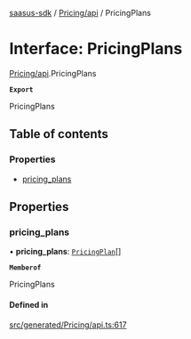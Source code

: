 [saasus-sdk](../README.md) / [Pricing/api](../modules/Pricing_api.md) / PricingPlans

# Interface: PricingPlans

[Pricing/api](../modules/Pricing_api.md).PricingPlans

**`Export`**

PricingPlans

## Table of contents

### Properties

- [pricing\_plans](Pricing_api.PricingPlans.md#pricing_plans)

## Properties

### pricing\_plans

• **pricing\_plans**: [`PricingPlan`](Pricing_api.PricingPlan.md)[]

**`Memberof`**

PricingPlans

#### Defined in

[src/generated/Pricing/api.ts:617](https://github.com/saasus-platform/saasus-sdk-javascript/blob/55abc15/src/generated/Pricing/api.ts#L617)
